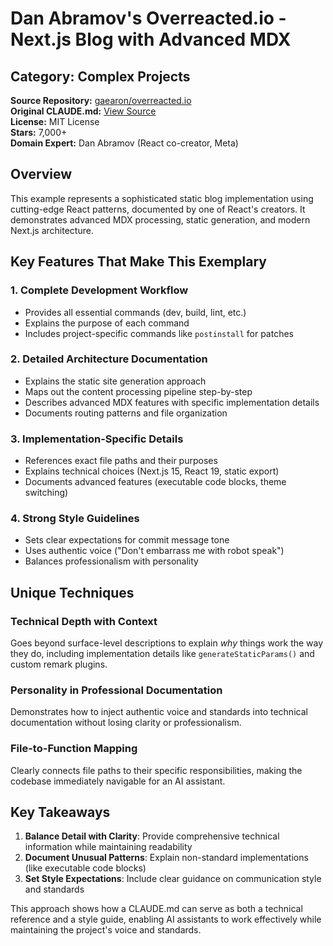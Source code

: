 # Dan Abramov's Overreacted.io - Next.js Blog with Advanced MDX

## Category: Complex Projects

**Source Repository:** [gaearon/overreacted.io](https://github.com/gaearon/overreacted.io)  
**Original CLAUDE.md:** [View Source](https://github.com/gaearon/overreacted.io/blob/main/CLAUDE.md)  
**License:** MIT License  
**Stars:** 7,000+  
**Domain Expert:** Dan Abramov (React co-creator, Meta)

## Overview

This example represents a sophisticated static blog implementation using cutting-edge React patterns, documented by one of React's creators. It demonstrates advanced MDX processing, static generation, and modern Next.js architecture.

## Key Features That Make This Exemplary

### 1. **Complete Development Workflow**
- Provides all essential commands (dev, build, lint, etc.)
- Explains the purpose of each command
- Includes project-specific commands like `postinstall` for patches

### 2. **Detailed Architecture Documentation**
- Explains the static site generation approach
- Maps out the content processing pipeline step-by-step
- Describes advanced MDX features with specific implementation details
- Documents routing patterns and file organization

### 3. **Implementation-Specific Details**
- References exact file paths and their purposes
- Explains technical choices (Next.js 15, React 19, static export)
- Documents advanced features (executable code blocks, theme switching)

### 4. **Strong Style Guidelines**
- Sets clear expectations for commit message tone
- Uses authentic voice ("Don't embarrass me with robot speak")
- Balances professionalism with personality

## Unique Techniques

### **Technical Depth with Context**
Goes beyond surface-level descriptions to explain *why* things work the way they do, including implementation details like `generateStaticParams()` and custom remark plugins.

### **Personality in Professional Documentation**
Demonstrates how to inject authentic voice and standards into technical documentation without losing clarity or professionalism.

### **File-to-Function Mapping**
Clearly connects file paths to their specific responsibilities, making the codebase immediately navigable for an AI assistant.

## Key Takeaways

1. **Balance Detail with Clarity**: Provide comprehensive technical information while maintaining readability
2. **Document Unusual Patterns**: Explain non-standard implementations (like executable code blocks)
3. **Set Style Expectations**: Include clear guidance on communication style and standards

This approach shows how a CLAUDE.md can serve as both a technical reference and a style guide, enabling AI assistants to work effectively while maintaining the project's voice and standards.